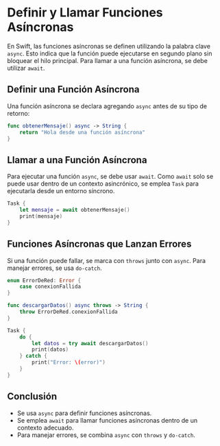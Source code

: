 # Definir y Llamar Funciones Asíncronas

En Swift, las funciones asíncronas se definen utilizando la palabra clave `async`. Esto indica que la función puede ejecutarse en segundo plano sin bloquear el hilo principal. Para llamar a una función asíncrona, se debe utilizar `await`.

## Definir una Función Asíncrona

Una función asíncrona se declara agregando `async` antes de su tipo de retorno:

```swift
func obtenerMensaje() async -> String {
    return "Hola desde una función asíncrona"
}
```

## Llamar a una Función Asíncrona

Para ejecutar una función `async`, se debe usar `await`. Como `await` solo se puede usar dentro de un contexto asincrónico, se emplea `Task` para ejecutarla desde un entorno síncrono.

```swift
Task {
    let mensaje = await obtenerMensaje()
    print(mensaje)
}
```

## Funciones Asíncronas que Lanzan Errores

Si una función puede fallar, se marca con `throws` junto con `async`. Para manejar errores, se usa `do-catch`.

```swift
enum ErrorDeRed: Error {
    case conexionFallida
}

func descargarDatos() async throws -> String {
    throw ErrorDeRed.conexionFallida
}

Task {
    do {
        let datos = try await descargarDatos()
        print(datos)
    } catch {
        print("Error: \(error)")
    }
}
```

## Conclusión
- Se usa `async` para definir funciones asíncronas.
- Se emplea `await` para llamar funciones asíncronas dentro de un contexto adecuado.
- Para manejar errores, se combina `async` con `throws` y `do-catch`.


